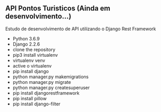 ## API Pontos Turisticos (Ainda em desenvolvimento...)


Estudo de desenvolvimento de API utilizando o Django Rest Framework

- Python 3.6.9
- Django 2.2.6
- clone the repository
- pip3 install virtualenv
- virtualenv venv
- active o virtualenv
- pip install django
- python manager.py makemigrations
- python manager.py migrate
- python manager.py createsuperuser
- pip install djangorestframework
- pip install pillow
- pip install django-filter




